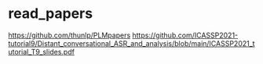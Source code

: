 # read_papers

https://github.com/thunlp/PLMpapers
https://github.com/ICASSP2021-tutorial9/Distant_conversational_ASR_and_analysis/blob/main/ICASSP2021_tutorial_T9_slides.pdf
